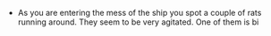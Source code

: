 - As you are entering the mess of the ship you spot a couple of rats running around. They seem to be very agitated. One of them is bi
